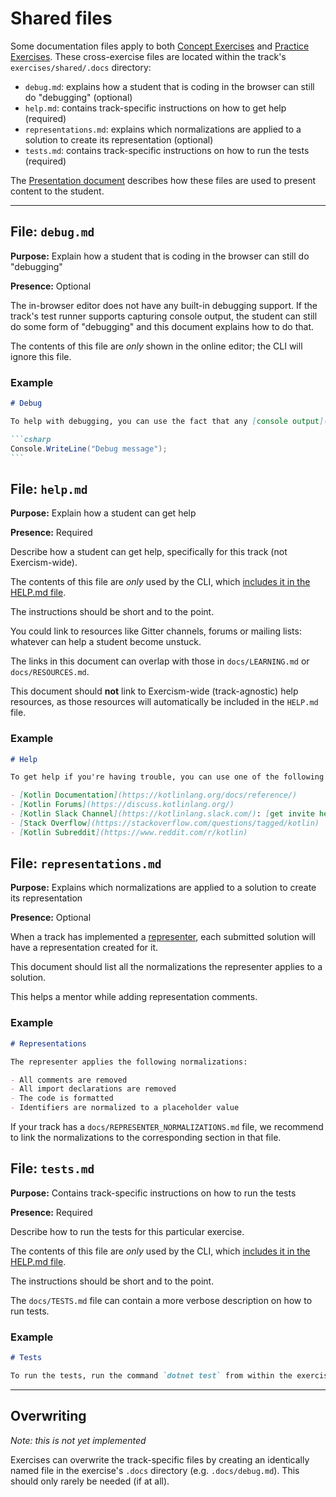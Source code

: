 # Shared files

Some documentation files apply to both [Concept Exercises](/docs/building/tracks/concept-exercises) and [Practice Exercises](/docs/building/tracks/practice-exercises). These cross-exercise files are located within the track's `exercises/shared/.docs` directory:

- `debug.md`: explains how a student that is coding in the browser can still do "debugging" (optional)
- `help.md`: contains track-specific instructions on how to get help (required)
- `representations.md`: explains which normalizations are applied to a solution to create its representation (optional)
- `tests.md`: contains track-specific instructions on how to run the tests (required)

The [Presentation document](/docs/building/tracks/presentation) describes how these files are used to present content to the student.

---

## File: `debug.md`

**Purpose:** Explain how a student that is coding in the browser can still do "debugging"

**Presence:** Optional

The in-browser editor does not have any built-in debugging support. If the track's test runner supports capturing console output, the student can still do some form of "debugging" and this document explains how to do that.

The contents of this file are _only_ shown in the online editor; the CLI will ignore this file.

### Example

````markdown
# Debug

To help with debugging, you can use the fact that any [console output](https://www.programiz.com/csharp-programming/basic-input-output) will be shown in the test results window. You can write to the console using:

```csharp
Console.WriteLine("Debug message");
```
````

## File: `help.md`

**Purpose:** Explain how a student can get help

**Presence:** Required

Describe how a student can get help, specifically for this track (not Exercism-wide).

The contents of this file are _only_ used by the CLI, which [includes it in the HELP.md file](/docs/building/tracks/presentation).

The instructions should be short and to the point.

You could link to resources like Gitter channels, forums or mailing lists: whatever can help a student become unstuck.

The links in this document can overlap with those in `docs/LEARNING.md` or `docs/RESOURCES.md`.

This document should **not** link to Exercism-wide (track-agnostic) help resources, as those resources will automatically be included in the `HELP.md` file.

### Example

```markdown
# Help

To get help if you're having trouble, you can use one of the following resources:

- [Kotlin Documentation](https://kotlinlang.org/docs/reference/)
- [Kotlin Forums](https://discuss.kotlinlang.org/)
- [Kotlin Slack Channel](https://kotlinlang.slack.com/): [get invite here](https://slack.kotlinlang.org/)
- [Stack Overflow](https://stackoverflow.com/questions/tagged/kotlin)
- [Kotlin Subreddit](https://www.reddit.com/r/kotlin)
```

## File: `representations.md`

**Purpose:** Explains which normalizations are applied to a solution to create its representation

**Presence:** Optional

When a track has implemented a [representer](/docs/building/product/representers), each submitted solution will have a representation created for it.

This document should list all the normalizations the representer applies to a solution.

This helps a mentor while adding representation comments.

### Example

```markdown
# Representations

The representer applies the following normalizations:

- All comments are removed
- All import declarations are removed
- The code is formatted
- Identifiers are normalized to a placeholder value
```

If your track has a `docs/REPRESENTER_NORMALIZATIONS.md` file, we recommend to link the normalizations to the corresponding section in that file.

## File: `tests.md`

**Purpose:** Contains track-specific instructions on how to run the tests

**Presence:** Required

Describe how to run the tests for this particular exercise.

The contents of this file are _only_ used by the CLI, which [includes it in the HELP.md file](/docs/building/tracks/presentation).

The instructions should be short and to the point.

The `docs/TESTS.md` file can contain a more verbose description on how to run tests.

### Example

```markdown
# Tests

To run the tests, run the command `dotnet test` from within the exercise directory.
```

---

## Overwriting

_Note: this is not yet implemented_

Exercises can overwrite the track-specific files by creating an identically named file in the exercise's `.docs` directory (e.g. `.docs/debug.md`). This should only rarely be needed (if at all).
